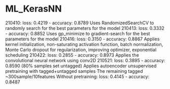 # ML_KerasNN

210410: loss: 0.4219 - accuracy: 0.8789
    Uses RandomizedSearchCV to randomly search for the best parameters for the model
210413: loss: 0.3332 - accuracy: 0.8852
    Uses gp_minimize to gradient-search for the best parameters for the model
210416: loss: 0.3150 - accuracy: 0.8867
    Applies kernel initialization, 
            non-saturating activation function, 
            batch normalization, 
            Monte Carlo dropout for regularization, 
            improving optimizer, 
            exponential scheduling
210422: loss: 0.2855 - accuracy: 0.8973
    Applies the convolutional neural network using conv2D
210521: loss: 0.3895 - accuracy: 0.8590 (80% samples set untagged)
    Applies autoencoder unsupervised pretraining with tagged+untagged samples
    The remaining tagged ~300sample/10features
    Without pretraining: loss: 0.4145 - accuracy: 0.8487
